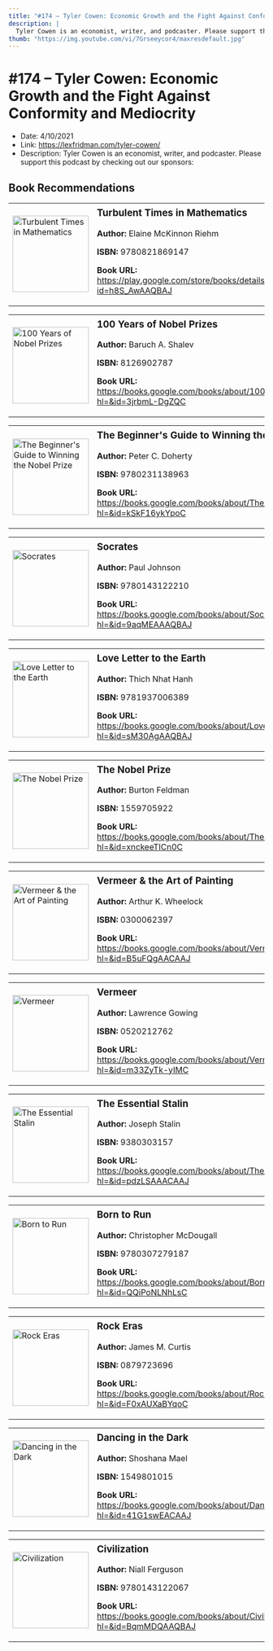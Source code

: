 ```yaml
---
title: "#174 – Tyler Cowen: Economic Growth and the Fight Against Conformity and Mediocrity"
description: |
  Tyler Cowen is an economist, writer, and podcaster. Please support this podcast by checking out our sponsors:"
thumb: "https://img.youtube.com/vi/7Grseeycor4/maxresdefault.jpg"
---
```


# #174 – Tyler Cowen: Economic Growth and the Fight Against Conformity and Mediocrity

  - Date: 4/10/2021
  - Link: https://lexfridman.com/tyler-cowen/
  - Description: Tyler Cowen is an economist, writer, and podcaster. Please support this podcast by checking out our sponsors:

## Book Recommendations

<table style="border: none;"><tr style="border: none;"><td style="border: none;"><img src="https://books.google.com/books/content?id=h8S_AwAAQBAJ&printsec=frontcover&img=1&zoom=1&edge=curl&source=gbs_api" alt="Turbulent Times in Mathematics" width="150" style="vertical-align: top;"></td><td style="border: none; vertical-align: top;"><h3 style='margin-top: 5'>Turbulent Times in Mathematics</h3><p><strong>Author:</strong> Elaine McKinnon Riehm</p><p><strong>ISBN:</strong> 9780821869147</p><p><strong>Book URL:</strong> <a href="https://play.google.com/store/books/details?id=h8S_AwAAQBAJ">https://play.google.com/store/books/details?id=h8S_AwAAQBAJ</a></p></td></tr></table>
<table style="border: none;"><tr style="border: none;"><td style="border: none;"><img src="https://books.google.com/books/content?id=3jrbmL-DgZQC&printsec=frontcover&img=1&zoom=1&edge=curl&source=gbs_api" alt="100 Years of Nobel Prizes" width="150" style="vertical-align: top;"></td><td style="border: none; vertical-align: top;"><h3 style='margin-top: 5'>100 Years of Nobel Prizes</h3><p><strong>Author:</strong> Baruch A. Shalev</p><p><strong>ISBN:</strong> 8126902787</p><p><strong>Book URL:</strong> <a href="https://books.google.com/books/about/100_Years_of_Nobel_Prizes.html?hl=&id=3jrbmL-DgZQC">https://books.google.com/books/about/100_Years_of_Nobel_Prizes.html?hl=&id=3jrbmL-DgZQC</a></p></td></tr></table>
<table style="border: none;"><tr style="border: none;"><td style="border: none;"><img src="https://books.google.com/books/content?id=kSkF16ykYpoC&printsec=frontcover&img=1&zoom=1&edge=curl&source=gbs_api" alt="The Beginner's Guide to Winning the Nobel Prize" width="150" style="vertical-align: top;"></td><td style="border: none; vertical-align: top;"><h3 style='margin-top: 5'>The Beginner's Guide to Winning the Nobel Prize</h3><p><strong>Author:</strong> Peter C. Doherty</p><p><strong>ISBN:</strong> 9780231138963</p><p><strong>Book URL:</strong> <a href="https://books.google.com/books/about/The_Beginner_s_Guide_to_Winning_the_Nobe.html?hl=&id=kSkF16ykYpoC">https://books.google.com/books/about/The_Beginner_s_Guide_to_Winning_the_Nobe.html?hl=&id=kSkF16ykYpoC</a></p></td></tr></table>
<table style="border: none;"><tr style="border: none;"><td style="border: none;"><img src="https://books.google.com/books/content?id=9aqMEAAAQBAJ&printsec=frontcover&img=1&zoom=1&source=gbs_api" alt="Socrates" width="150" style="vertical-align: top;"></td><td style="border: none; vertical-align: top;"><h3 style='margin-top: 5'>Socrates</h3><p><strong>Author:</strong> Paul Johnson</p><p><strong>ISBN:</strong> 9780143122210</p><p><strong>Book URL:</strong> <a href="https://books.google.com/books/about/Socrates.html?hl=&id=9aqMEAAAQBAJ">https://books.google.com/books/about/Socrates.html?hl=&id=9aqMEAAAQBAJ</a></p></td></tr></table>
<table style="border: none;"><tr style="border: none;"><td style="border: none;"><img src="https://books.google.com/books/content?id=sM30AgAAQBAJ&printsec=frontcover&img=1&zoom=1&edge=curl&source=gbs_api" alt="Love Letter to the Earth" width="150" style="vertical-align: top;"></td><td style="border: none; vertical-align: top;"><h3 style='margin-top: 5'>Love Letter to the Earth</h3><p><strong>Author:</strong> Thich Nhat Hanh</p><p><strong>ISBN:</strong> 9781937006389</p><p><strong>Book URL:</strong> <a href="https://books.google.com/books/about/Love_Letter_to_the_Earth.html?hl=&id=sM30AgAAQBAJ">https://books.google.com/books/about/Love_Letter_to_the_Earth.html?hl=&id=sM30AgAAQBAJ</a></p></td></tr></table>
<table style="border: none;"><tr style="border: none;"><td style="border: none;"><img src="https://books.google.com/books/content?id=xnckeeTICn0C&printsec=frontcover&img=1&zoom=1&edge=curl&source=gbs_api" alt="The Nobel Prize" width="150" style="vertical-align: top;"></td><td style="border: none; vertical-align: top;"><h3 style='margin-top: 5'>The Nobel Prize</h3><p><strong>Author:</strong> Burton Feldman</p><p><strong>ISBN:</strong> 1559705922</p><p><strong>Book URL:</strong> <a href="https://books.google.com/books/about/The_Nobel_Prize.html?hl=&id=xnckeeTICn0C">https://books.google.com/books/about/The_Nobel_Prize.html?hl=&id=xnckeeTICn0C</a></p></td></tr></table>
<table style="border: none;"><tr style="border: none;"><td style="border: none;"><img src="https://books.google.com/books/content?id=B5uFQgAACAAJ&printsec=frontcover&img=1&zoom=1&source=gbs_api" alt="Vermeer & the Art of Painting" width="150" style="vertical-align: top;"></td><td style="border: none; vertical-align: top;"><h3 style='margin-top: 5'>Vermeer & the Art of Painting</h3><p><strong>Author:</strong> Arthur K. Wheelock</p><p><strong>ISBN:</strong> 0300062397</p><p><strong>Book URL:</strong> <a href="https://books.google.com/books/about/Vermeer_the_Art_of_Painting.html?hl=&id=B5uFQgAACAAJ">https://books.google.com/books/about/Vermeer_the_Art_of_Painting.html?hl=&id=B5uFQgAACAAJ</a></p></td></tr></table>
<table style="border: none;"><tr style="border: none;"><td style="border: none;"><img src="https://books.google.com/books/content?id=m33ZyTk-yIMC&printsec=frontcover&img=1&zoom=1&edge=curl&source=gbs_api" alt="Vermeer" width="150" style="vertical-align: top;"></td><td style="border: none; vertical-align: top;"><h3 style='margin-top: 5'>Vermeer</h3><p><strong>Author:</strong> Lawrence Gowing</p><p><strong>ISBN:</strong> 0520212762</p><p><strong>Book URL:</strong> <a href="https://books.google.com/books/about/Vermeer.html?hl=&id=m33ZyTk-yIMC">https://books.google.com/books/about/Vermeer.html?hl=&id=m33ZyTk-yIMC</a></p></td></tr></table>
<table style="border: none;"><tr style="border: none;"><td style="border: none;"><img src="None" alt="The Essential Stalin" width="150" style="vertical-align: top;"></td><td style="border: none; vertical-align: top;"><h3 style='margin-top: 5'>The Essential Stalin</h3><p><strong>Author:</strong> Joseph Stalin</p><p><strong>ISBN:</strong> 9380303157</p><p><strong>Book URL:</strong> <a href="https://books.google.com/books/about/The_Essential_Stalin.html?hl=&id=pdzLSAAACAAJ">https://books.google.com/books/about/The_Essential_Stalin.html?hl=&id=pdzLSAAACAAJ</a></p></td></tr></table>
<table style="border: none;"><tr style="border: none;"><td style="border: none;"><img src="https://books.google.com/books/content?id=QQiPoNLNhLsC&printsec=frontcover&img=1&zoom=1&edge=curl&source=gbs_api" alt="Born to Run" width="150" style="vertical-align: top;"></td><td style="border: none; vertical-align: top;"><h3 style='margin-top: 5'>Born to Run</h3><p><strong>Author:</strong> Christopher McDougall</p><p><strong>ISBN:</strong> 9780307279187</p><p><strong>Book URL:</strong> <a href="https://books.google.com/books/about/Born_to_Run.html?hl=&id=QQiPoNLNhLsC">https://books.google.com/books/about/Born_to_Run.html?hl=&id=QQiPoNLNhLsC</a></p></td></tr></table>
<table style="border: none;"><tr style="border: none;"><td style="border: none;"><img src="https://books.google.com/books/content?id=F0xAUXaBYqoC&printsec=frontcover&img=1&zoom=1&edge=curl&source=gbs_api" alt="Rock Eras" width="150" style="vertical-align: top;"></td><td style="border: none; vertical-align: top;"><h3 style='margin-top: 5'>Rock Eras</h3><p><strong>Author:</strong> James M. Curtis</p><p><strong>ISBN:</strong> 0879723696</p><p><strong>Book URL:</strong> <a href="https://books.google.com/books/about/Rock_Eras.html?hl=&id=F0xAUXaBYqoC">https://books.google.com/books/about/Rock_Eras.html?hl=&id=F0xAUXaBYqoC</a></p></td></tr></table>
<table style="border: none;"><tr style="border: none;"><td style="border: none;"><img src="None" alt="Dancing in the Dark" width="150" style="vertical-align: top;"></td><td style="border: none; vertical-align: top;"><h3 style='margin-top: 5'>Dancing in the Dark</h3><p><strong>Author:</strong> Shoshana Mael</p><p><strong>ISBN:</strong> 1549801015</p><p><strong>Book URL:</strong> <a href="https://books.google.com/books/about/Dancing_in_the_Dark.html?hl=&id=41G1swEACAAJ">https://books.google.com/books/about/Dancing_in_the_Dark.html?hl=&id=41G1swEACAAJ</a></p></td></tr></table>
<table style="border: none;"><tr style="border: none;"><td style="border: none;"><img src="https://books.google.com/books/content?id=BqmMDQAAQBAJ&printsec=frontcover&img=1&zoom=1&edge=curl&source=gbs_api" alt="Civilization" width="150" style="vertical-align: top;"></td><td style="border: none; vertical-align: top;"><h3 style='margin-top: 5'>Civilization</h3><p><strong>Author:</strong> Niall Ferguson</p><p><strong>ISBN:</strong> 9780143122067</p><p><strong>Book URL:</strong> <a href="https://books.google.com/books/about/Civilization.html?hl=&id=BqmMDQAAQBAJ">https://books.google.com/books/about/Civilization.html?hl=&id=BqmMDQAAQBAJ</a></p></td></tr></table>

